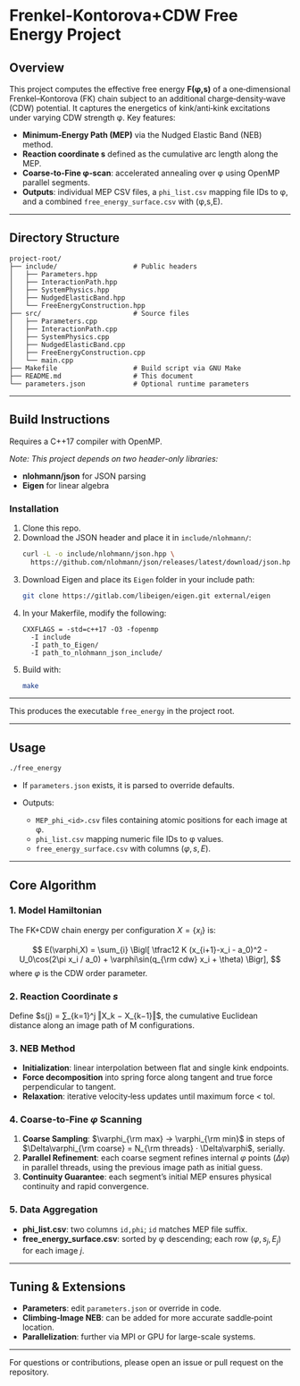 # Frenkel-Kontorova+CDW Free Energy Project

## Overview

This project computes the effective free energy **F(φ,s)** of a one‑dimensional Frenkel–Kontorova (FK) chain subject to an additional charge‑density‑wave (CDW) potential. It captures the energetics of kink/anti‑kink excitations under varying CDW strength φ. Key features:

* **Minimum‑Energy Path (MEP)** via the Nudged Elastic Band (NEB) method.
* **Reaction coordinate s** defined as the cumulative arc length along the MEP.
* **Coarse‑to‑Fine φ‑scan**: accelerated annealing over φ using OpenMP parallel segments.
* **Outputs**: individual MEP CSV files, a `phi_list.csv` mapping file IDs to φ, and a combined `free_energy_surface.csv` with (φ,s,E).

---

## Directory Structure

```
project-root/
├── include/                   # Public headers
│   ├── Parameters.hpp
│   ├── InteractionPath.hpp
│   ├── SystemPhysics.hpp
│   ├── NudgedElasticBand.hpp
│   └── FreeEnergyConstruction.hpp
├── src/                       # Source files
│   ├── Parameters.cpp
│   ├── InteractionPath.cpp
│   ├── SystemPhysics.cpp
│   ├── NudgedElasticBand.cpp
│   ├── FreeEnergyConstruction.cpp
│   └── main.cpp
├── Makefile                   # Build script via GNU Make
├── README.md                  # This document
└── parameters.json            # Optional runtime parameters
```

---

## Build Instructions

Requires a C++17 compiler with OpenMP.

*Note: This project depends on two header-only libraries:*  
- **nlohmann/json** for JSON parsing  
- **Eigen** for linear algebra

### Installation

1. Clone this repo.
2. Download the JSON header and place it in `include/nlohmann/`:
   ```bash
   curl -L -o include/nlohmann/json.hpp \
     https://github.com/nlohmann/json/releases/latest/download/json.hpp
   ```
3. Download Eigen and place its `Eigen` folder in your include path:
   ```bash
   git clone https://gitlab.com/libeigen/eigen.git external/eigen
   ```
4. In your Makerfile, modify the following:
    ```make
    CXXFLAGS = -std=c++17 -O3 -fopenmp
      -I include
      -I path_to_Eigen/
      -I path_to_nlohmann_json_include/
    ```
6. Build with:
   ```bash
   make
   ```

---

This produces the executable `free_energy` in the project root.

---

## Usage

```bash
./free_energy
```

* If `parameters.json` exists, it is parsed to override defaults.
* Outputs:

  * `MEP_phi_<id>.csv` files containing atomic positions for each image at φ.
  * `phi_list.csv` mapping numeric file IDs to φ values.
  * `free_energy_surface.csv` with columns $(\varphi, s, E)$.

---

## Core Algorithm

### 1. Model Hamiltonian

The FK+CDW chain energy per configuration $X = \{x_i\}$ is:

$$
E(\varphi,X) = \sum_{i} \Bigl[ \tfrac12 K (x_{i+1}-x_i - a_0)^2 - U_0\cos(2\pi x_i / a_0) + \varphi\sin(q_{\rm cdw} x_i + \theta) \Bigr],
$$
where $\varphi$ is the CDW order parameter.

### 2. Reaction Coordinate $s$

Define $s(j) = ∑_{k=1}^j ‖X_k − X_{k−1}‖$, the cumulative Euclidean distance along an image path of M configurations.

### 3. NEB Method

* **Initialization**: linear interpolation between flat and single kink endpoints.
* **Force decomposition** into spring force along tangent and true force perpendicular to tangent.
* **Relaxation**: iterative velocity‑less updates until maximum force < tol.

### 4. Coarse‑to‑Fine $\varphi$ Scanning

1. **Coarse Sampling**: $\varphi_{\rm max} → \varphi_{\rm min}$ in steps of $\Delta\varphi_{\rm coarse} = N_{\rm threads} · \Delta\varphi$, serially.
2. **Parallel Refinement**: each coarse segment refines internal $\varphi$ points ($\Delta\varphi$) in parallel threads, using the previous image path as initial guess.
3. **Continuity Guarantee**: each segment’s initial MEP ensures physical continuity and rapid convergence.

### 5. Data Aggregation

* **phi\_list.csv**: two columns `id,phi`; `id` matches MEP file suffix.
* **free\_energy\_surface.csv**: sorted by φ descending; each row $(\varphi, s_j, E_j)$ for each image $j$.

---

## Tuning & Extensions

* **Parameters**: edit `parameters.json` or override in code.
* **Climbing‑Image NEB**: can be added for more accurate saddle‑point location.
* **Parallelization**: further via MPI or GPU for large-scale systems.

---

For questions or contributions, please open an issue or pull request on the repository.
